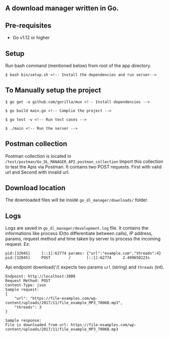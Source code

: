 ## A download manager written in Go.

## Pre-requisites
* Go v1.12 or higher

## Setup
Run bash command (mentioned below) from root of the app directory.
```
$ bash bin/setup.sh <!-- Install the dependencies and run server-->
```

## To Manually setup the project
```
$ go get -u github.com/gorilla/mux <!-- Install dependencies -->

$ go build main.go <!-- Complie the project -->

$ go test -v <!-- Run test cases -->

$ ./main <!-- Run the server -->
```

## Postman collection
Postman collection is located in `/test/postman/Go_DL_MANAGER_API.postman_collection`
Import this collection to test the Apis via Postman. It contains two POST requests.
First with valid url and Second with invalid url.

## Download location
The downloaded files will be inside `go_dl_manager/downloads/` folder.

## Logs
Logs are saved in `go_dl_manager/development.log` file. It contains the informations
like process ID(to differentiate between calls), IP address, params, request method
and time taken by server to process the incoming request.
Ex:
```
pid:[32045]		[::1]:62774 params: {"url":"example.com","threads":4}
pid:[32045]		POST		/		[::1]:62774		2.499650223s
```

Api endpoint download('/) expects two params `url` (string) and `threads` (int).
```
Endpoint: http://localhost:3000 
Request Method: POST
Content-Type: json
Sample request:
{
    "url": "https://file-examples.com/wp-content/uploads/2017/11/file_example_MP3_700KB.mp3",
    "threads": 3
}

Sample response:
File is downloaded from url: https://file-examples.com/wp-content/uploads/2017/11/file_example_MP3_700KB.mp3
```
